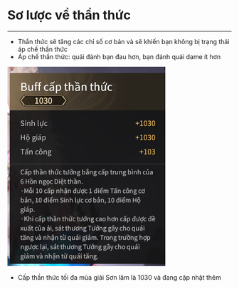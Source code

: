 # Sơ lược về thần thức

---
  - Thần thức sẽ tăng các chỉ số cơ bản và sẽ khiến bạn không bị trạng thái áp chế thần thức 
  -  Áp chế thần thức: quái đánh bạn đau hơn, bạn đánh quái dame ít hơn

  ![status_scene](image.png)

  - Cấp thần thức tối đa mùa giải Sơn lâm là 1030 và đang cập nhật thêm



